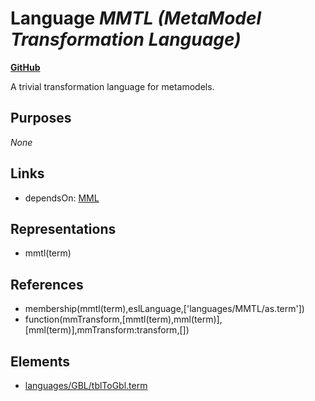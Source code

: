 # Language _MMTL (MetaModel Transformation Language)_
**[GitHub](https://github.com/softlang/yas/blob/master/languages/MMTL)**

A trivial transformation language for metamodels.

## Purposes
_None_

## Links
* dependsOn: [MML](http://softlang.github.io/yas/languages/MML.html)

## Representations
* mmtl(term)

## References
* membership(mmtl(term),eslLanguage,['languages/MMTL/as.term'])
* function(mmTransform,[mmtl(term),mml(term)],[mml(term)],mmTransform:transform,[])

## Elements
* [languages/GBL/tblToGbl.term](../files/languages-GBL-tblToGbl.term.md)
